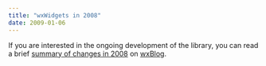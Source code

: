 ```yaml
---
title: "wxWidgets in 2008"
date: 2009-01-06
---
```


If you are interested in the ongoing development of the library, you can
read a brief [summary of changes in 2008][1] on [wxBlog][2].

[1]: http://wxwidgets.blogspot.com/2009/01/another-year-of-wx.html
[2]: http://wxwidgets.blogspot.com/